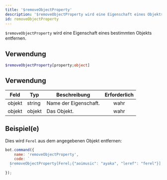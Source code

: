 ```yaml
---
title: '$removeObjectProperty'
description: '$removeObjectProperty wird eine Eigenschaft eines Objekts entfernen.'
id: removeObjectProperty
---
```


`$removeObjectProperty` wird eine Eigenschaft eines bestimmten Objekts entfernen.

## Verwendung

```php
$removeObjectProperty[property;object]
```

## Verwendung

| Feld   | Typ    | Beschreibung          | Erforderlich |
| ------ | ------ | --------------------- |:------------:|
| objekt | string | Name der Eigenschaft. |     wahr     |
| objekt | objekt | Das Objekt.           |     wahr     |

## Beispiel(e)

Dies wird `Ferel` aus dem angegebenen Objekt entfernen:

```javascript
bot.command({
    name: 'removeObjectProperty',
    code: `
  $removeObjectProperty[Ferel;{"aoimusic": "ayaka", "leref": "ferel"}]
  `
});
```
